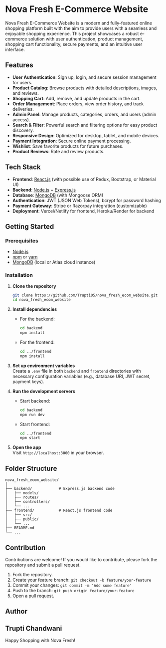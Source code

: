 # Nova Fresh E-Commerce Website

Nova Fresh E-Commerce Website is a modern and fully-featured online shopping platform built with the aim to provide users with a seamless and enjoyable shopping experience. This project showcases a robust e-commerce solution with user authentication, product management, shopping cart functionality, secure payments, and an intuitive user interface.

## Features

- **User Authentication**: Sign up, login, and secure session management for users.
- **Product Catalog**: Browse products with detailed descriptions, images, and reviews.
- **Shopping Cart**: Add, remove, and update products in the cart.
- **Order Management**: Place orders, view order history, and track deliveries.
- **Admin Panel**: Manage products, categories, orders, and users (admin access).
- **Search & Filter**: Powerful search and filtering options for easy product discovery.
- **Responsive Design**: Optimized for desktop, tablet, and mobile devices.
- **Payment Integration**: Secure online payment processing.
- **Wishlist**: Save favorite products for future purchases.
- **Product Reviews**: Rate and review products.

## Tech Stack

- **Frontend**: [React.js](https://reactjs.org/) (with possible use of Redux, Bootstrap, or Material UI)
- **Backend**: [Node.js](https://nodejs.org/) + [Express.js](https://expressjs.com/)
- **Database**: [MongoDB](https://www.mongodb.com/) (with Mongoose ORM)
- **Authentication**: JWT (JSON Web Tokens), bcrypt for password hashing
- **Payment Gateway**: Stripe or Razorpay integration (customizable)
- **Deployment**: Vercel/Netlify for frontend, Heroku/Render for backend

## Getting Started

### Prerequisites

- [Node.js](https://nodejs.org/)
- [npm](https://www.npmjs.com/) or [yarn](https://yarnpkg.com/)
- [MongoDB](https://www.mongodb.com/) (local or Atlas cloud instance)

### Installation

1. **Clone the repository**
    ```bash
    git clone https://github.com/Trupti05/nova_fresh_ecom_website.git
    cd nova_fresh_ecom_website
    ```

2. **Install dependencies**

    - For the backend:
      ```bash
      cd backend
      npm install
      ```
    - For the frontend:
      ```bash
      cd ../frontend
      npm install
      ```

3. **Set up environment variables**  
   Create a `.env` file in both `backend` and `frontend` directories with necessary configuration variables (e.g., database URI, JWT secret, payment keys).

4. **Run the development servers**

    - Start backend:
      ```bash
      cd backend
      npm run dev
      ```
    - Start frontend:
      ```bash
      cd ../frontend
      npm start
      ```

5. **Open the app**  
   Visit `http://localhost:3000` in your browser.

## Folder Structure

```
nova_fresh_ecom_website/
│
├── backend/            # Express.js backend code
│   ├── models/
│   ├── routes/
│   ├── controllers/
│   └── ...
├── frontend/           # React.js frontend code
│   ├── src/
│   ├── public/
│   └── ...
├── README.md
└── ...
```

## Contribution

Contributions are welcome! If you would like to contribute, please fork the repository and submit a pull request.

1. Fork the repository.
2. Create your feature branch: `git checkout -b feature/your-feature`
3. Commit your changes: `git commit -m 'Add some feature'`
4. Push to the branch: `git push origin feature/your-feature`
5. Open a pull request.

## Author
Trupti Chandwani
---

Happy Shopping with Nova Fresh!

